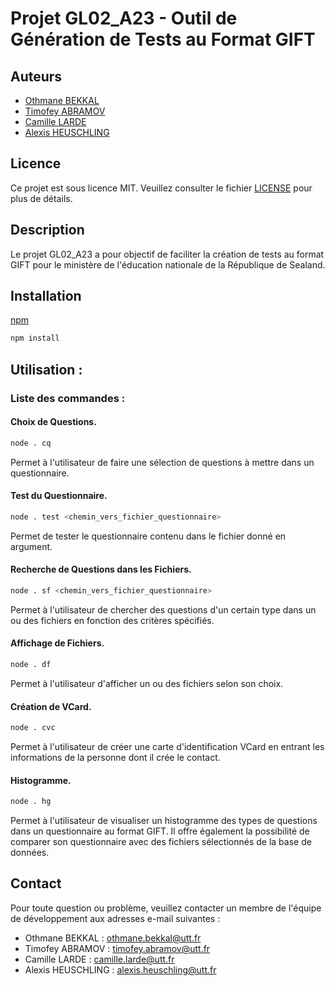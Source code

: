 # Projet GL02_A23 - Outil de Génération de Tests au Format GIFT

## Auteurs
- [Othmane BEKKAL](https://github.com/0thmane1)
- [Timofey ABRAMOV](https://github.com/Tim843)
- [Camille LARDE](https://github.com/Camillelrd)
- [Alexis HEUSCHLING](https://github.com/PetiteGrange)

## Licence
Ce projet est sous licence MIT. Veuillez consulter le fichier [LICENSE](LICENSE) pour plus de détails.

## Description
Le projet GL02_A23 a pour objectif de faciliter la création de tests au format GIFT pour le ministère de l'éducation nationale de la République de Sealand.

## Installation

[npm](https://www.npmjs.com/)

```bash
npm install
```

## Utilisation :
### Liste des commandes : 

#### Choix de Questions.

```bash
node . cq
```
Permet à l'utilisateur de faire une sélection de questions à mettre dans un questionnaire.

#### Test du Questionnaire.

```bash
node . test <chemin_vers_fichier_questionnaire>
```
Permet de tester le questionnaire contenu dans le fichier donné en argument.

#### Recherche de Questions dans les Fichiers.

```bash
node . sf <chemin_vers_fichier_questionnaire>
```
Permet à l'utilisateur de chercher des questions d'un certain type dans un ou des fichiers en fonction des critères spécifiés.

#### Affichage de Fichiers.

```bash
node . df
```
Permet à l'utilisateur d'afficher un ou des fichiers selon son choix.

#### Création de VCard.

```bash
node . cvc
```
Permet à l'utilisateur de créer une carte d'identification VCard en entrant les informations de la personne dont il crée le contact.

#### Histogramme.

```bash
node . hg
```
Permet à l'utilisateur de visualiser un histogramme des types de questions dans un questionnaire au format GIFT. Il offre également la possibilité de comparer son questionnaire avec des fichiers sélectionnés de la base de données.



## Contact
Pour toute question ou problème, veuillez contacter un membre de l'équipe de développement aux adresses e-mail suivantes :
- Othmane BEKKAL : othmane.bekkal@utt.fr
- Timofey ABRAMOV : timofey.abramov@utt.fr
- Camille LARDE : camille.larde@utt.fr
- Alexis HEUSCHLING : alexis.heuschling@utt.fr
 
